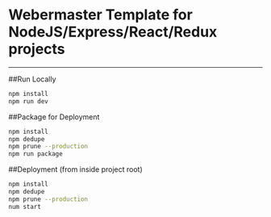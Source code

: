 # Webermaster Template for NodeJS/Express/React/Redux projects
---

##Run Locally
```bash
npm install
npm run dev
```

##Package for Deployment
```bash
npm install
npm dedupe
npm prune --production
npm run package
```

##Deployment (from inside project root)
```bash
npm install
npm dedupe
npm prune --production
num start
```
